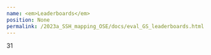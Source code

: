 ```yaml
---
name: <em>Leaderboards</em>
position: None
permalink: /2023a_SSH_mapping_OSE/docs/eval_GS_leaderboards.html
---
```


31
 